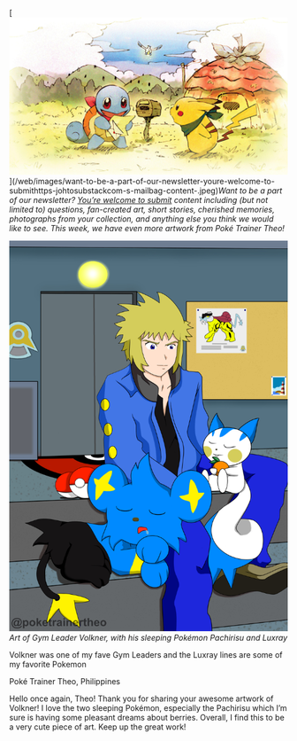 

[![Want to be a part of our newsletter? [You’re welcome to submit](https://johto.substack.com/s/mailbag) content including (but not limited to) questions, fan-created art, short stories, cherished memories, photographs from your collection, and anything else you think we would like to see. This week, we have even more artwork from Poké Trainer Theo!](/web/images/want-to-be-a-part-of-our-newsletter-youre-welcome-to-submithttps-johtosubstackcom-s-mailbag-content-.jpeg)](/web/images/want-to-be-a-part-of-our-newsletter-youre-welcome-to-submithttps-johtosubstackcom-s-mailbag-content-.jpeg)*Want to be a part of our newsletter? [You’re welcome to submit](https://johto.substack.com/s/mailbag) content including (but not limited to) questions, fan-created art, short stories, cherished memories, photographs from your collection, and anything else you think we would like to see. This week, we have even more artwork from Poké Trainer Theo!*





[![Art of Gym Leader Volkner, with his sleeping Pokémon Pachirisu and Luxray](/web/images/art-of-gym-leader-volkner-with-his-sleeping-pokemon-pachirisu-and-luxray.png)](/web/images/art-of-gym-leader-volkner-with-his-sleeping-pokemon-pachirisu-and-luxray.png)*Art of Gym Leader Volkner, with his sleeping Pokémon Pachirisu and Luxray*



Volkner was one of my fave Gym Leaders and the Luxray lines are some of my favorite Pokemon

Poké Trainer Theo, Philippines

Hello once again, Theo! Thank you for sharing your awesome artwork of Volkner! I love the two sleeping Pokémon, especially the Pachirisu which I’m sure is having some pleasant dreams about berries. Overall, I find this to be a very cute piece of art. Keep up the great work!